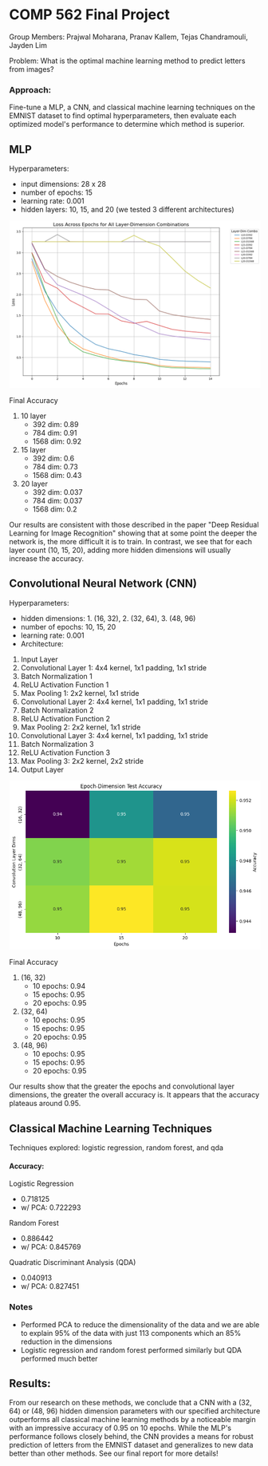 # COMP 562 Final Project

Group Members: Prajwal Moharana, Pranav Kallem, Tejas Chandramouli, Jayden Lim

Problem: What is the optimal machine learning method to predict letters from images?

### Approach:

Fine-tune a MLP, a CNN, and classical machine learning techniques on the EMNIST dataset to find optimal hyperparameters, then evaluate each optimized model's performance to determine which method is superior.

## MLP

Hyperparameters:

- input dimensions: 28 x 28
- number of epochs: 15
- learning rate: 0.001
- hidden layers: 10, 15, and 20 (we tested 3 different architectures)

![alt text](image.png)

Final Accuracy

1. 10 layer
   - 392 dim: 0.89
   - 784 dim: 0.91
   - 1568 dim: 0.92
2. 15 layer
   - 392 dim: 0.6
   - 784 dim: 0.73
   - 1568 dim: 0.43
3. 20 layer
   - 392 dim: 0.037
   - 784 dim: 0.037
   - 1568 dim: 0.2

Our results are consistent with those described in the paper "Deep Residual Learning for Image Recognition" showing that at some point the deeper the network is, the more difficult it is to train. In contrast, we see that for each layer count (10, 15, 20), adding more hidden dimensions will usually increase the accuracy.

## Convolutional Neural Network (CNN)

Hyperparameters:

- hidden dimensions: 1. (16, 32), 2. (32, 64), 3. (48, 96)
- number of epochs: 10, 15, 20
- learning rate: 0.001
- Architecture:

1. Input Layer
2. Convolutional Layer 1: 4x4 kernel, 1x1 padding, 1x1 stride
3. Batch Normalization 1
4. ReLU Activation Function 1
5. Max Pooling 1: 2x2 kernel, 1x1 stride
6. Convolutional Layer 2: 4x4 kernel, 1x1 padding, 1x1 stride
7. Batch Normalization 2
8. ReLU Activation Function 2
9. Max Pooling 2: 2x2 kernel, 1x1 stride
10. Convolutional Layer 3: 4x4 kernel, 1x1 padding, 1x1 stride
11. Batch Normalization 3
12. ReLU Activation Function 3
13. Max Pooling 3: 2x2 kernel, 2x2 stride
14. Output Layer

![alt text](image-1.png)

Final Accuracy

1. (16, 32)
   - 10 epochs: 0.94
   - 15 epochs: 0.95
   - 20 epochs: 0.95
2. (32, 64)
   - 10 epochs: 0.95
   - 15 epochs: 0.95
   - 20 epochs: 0.95
3. (48, 96)
   - 10 epochs: 0.95
   - 15 epochs: 0.95
   - 20 epochs: 0.95

Our results show that the greater the epochs and convolutional layer dimensions, the greater the overall accuracy is. It appears that the accuracy plateaus around 0.95.

## Classical Machine Learning Techniques

Techniques explored: logistic regression, random forest, and qda

#### Accuracy:

Logistic Regression

- 0.718125
- w/ PCA: 0.722293

Random Forest

- 0.886442
- w/ PCA: 0.845769

Quadratic Discriminant Analysis (QDA)

- 0.040913
- w/ PCA: 0.827451

### Notes

- Performed PCA to reduce the dimensionality of the data and we are able to explain 95% of the data with just 113 components which an 85% reduction in the dimensions
- Logistic regression and random forest performed similarly but QDA performed much better

## Results:

From our research on these methods, we conclude that a CNN with a (32, 64) or (48, 96) hidden dimension parameters with our specified architecture outperforms all classical machine learning methods by a noticeable margin with an impressive accuracy of 0.95 on 10 epochs. While the MLP's performance follows closely behind, the CNN provides a means for robust prediction of letters from the EMNIST dataset and generalizes to new data better than other methods. See our final report for more details!
